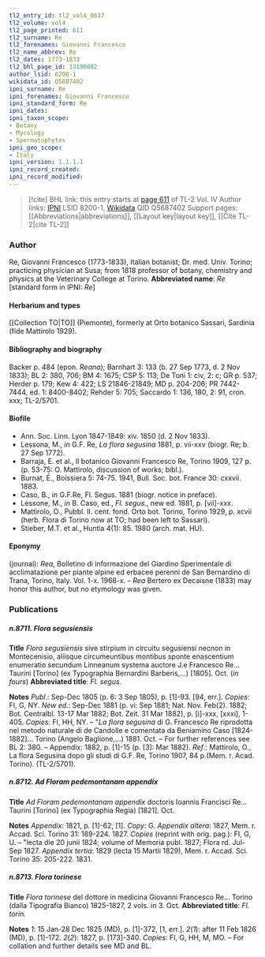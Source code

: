 ```yaml
---
tl2_entry_id: tl2_vol4_0637
tl2_volume: vol4
tl2_page_printed: 611
tl2_surname: Re
tl2_forenames: Giovanni Francesco
tl2_name_abbrev: Re
tl2_dates: 1773-1833
tl2_bhl_page_id: 33190082
author_lsid: 8200-1
wikidata_id: Q5687402
ipni_surname: Re
ipni_forenames: Giovanni Francesco
ipni_standard_form: Re
ipni_dates: 
ipni_taxon_scope: 
- Botany
- Mycology
- Spermatophytes
ipni_geo_scope: 
- Italy
ipni_version: 1.1.1.1
ipni_record_created: 
ipni_record_modified:
---
```


> [!cite] BHL link: this entry starts at [page 611](https://www.biodiversitylibrary.org/page/33190082) of TL-2 Vol. IV
> Author links: [IPNI](https://www.ipni.org/a/8200-1) LSID 8200-1, [Wikidata](https://www.wikidata.org/wiki/Q5687402) QID Q5687402
> Support pages: [[Abbreviations|abbreviations]], [[Layout key|layout key]], [[Cite TL-2|cite TL-2]]

### Author

Re, Giovanni Francesco (1773-1833), Italian botanist; Dr. med. Univ. Torino; practicing physician at Susa; from 1818 professor of botany, chemistry and physics at the Veterinary College at Torino.
**Abbreviated name**: *Re* \[standard form in IPNI: *Re*\]

#### Herbarium and types

[[Collection TO|TO]] (Piemonte), formerly at Orto botanico Sassari, Sardinia (fide Mattirolo 1929).

#### Bibliography and biography

Backer p. 484 (epon. *Reana*); Barnhart 3: 133 (b. 27 Sep 1773, d. 2 Nov 1833); BL 2: 380, 706; BM 4: 1675; CSP 5: 113; De Toni 1: civ, 2: c; GR p. 537; Herder p. 179; Kew 4: 422; LS 21846-21849; MD p. 204-206; PR 7442-7444, ed. 1: 8400-8402; Rehder 5: 705; Saccardo 1: 136, 180, 2: 91, cron. xxx; TL-2/5701.

#### Biofile

- Ann. Soc. Linn. Lyon 1847-1849: xiv. 1850 (d. 2 Nov 1833).
- Lessona, M., *in* G.F. Re, *La flora segusina* 1881, p. vii-xxv (biogr. Re; b. 27 Sep 1772).
- Barraja, E. et al., Il botanico Giovanni Francesco Re, Torino 1909, 127 p. (p. 53-75: O. Mattirolo, discussion of works; bibl.).
- Burnat, É., Boissiera 5: 74-75. 1941, Bull. Soc. bot. France 30: cxxvii. 1883.
- Caso, B., *in* G.F.Re, Fl. Segus. 1881 (biogr. notice in preface).
- Lessone, M., *in* B. Caso, ed., *Fl. segus.*, new ed. 1881, p. \[vii\]-xxx.
- Mattirolo, O., Pubbl. II. cent. fond. Orto bot. Torino, Torino 1929, p. xcvii (herb. Flora di Torino now at TO; had been left to Sassari).
- Stieber, M.T. et al., Huntia 4(1): 85. 1980 (arch. mat. HU).

#### Eponymy

(journal): *Rea*, Bolletino di informazione del Giardino Sperimentale di acclimatazione per piante alpine ed erbacee perenni de San Bernardino di Trana, Torino, Italy. Vol. 1-x. 1968-x. – *Rea* Bertero ex Decaisne (1833) may honor this author, but no etymology was given.

### Publications

##### n.8711. Flora segusiensis

**Title**
*Flora segusiensis* sive stirpium in circuitu segusiensi necnon in Montecenisio, aliisque circumeuntibus montibus sponte enascentium enumeratio secundum Linneanum systema auctore J.e Francesco Re... Taurini \[Torino\] (ex Typographia Bernardini Barberis,...) \[1805\]. Oct. (*in fours*)
**Abbreviated title**: *Fl. segus.*

**Notes**
*Publ*.: Sep-Dec 1805 (p. 6: 3 Sep 1805), p. \[1\]-93. \[94, err.\]. *Copies*: FI, G, NY.
*New ed*.: Sep-Dec 1881 (p. vi: Sep 1881; Nat. Nov. Feb(2). 1882; Bot. Centralbl. 13-17 Mar 1882; Bot. Zeit. 31 Mar 1882), p. \[i\]-xxx, \[xxxi\], 1-405. *Copies*: FI, HH, NY. – "*La flora segusina* di G. Francesco Re riprodotta nel metodo naturale di de Candolle e comentata da Beniamino Caso \[1824-1882\]... Torino (Angelo Baglione,...) 1881. Oct. – For further references see BL 2: 380. – Appendix: 1882, p. \[1\]-15 (p. \[3\]: Mar 1882).
*Ref*.: Mattirolo, O., La flora Segusina dopo gli studi di G.F. Re, Torino 1907, 84 p.(Mem. r. Acad. Torino). (TL-2/5701).

##### n.8712. Ad Floram pedemontanam appendix

**Title**
*Ad Floram pedemontanam appendix* doctoris Ioannis Francisci Re... Taurini \[Torino\] (ex Typographia Regia) \[1821\]. Oct.

**Notes**
*Appendix*: 1821, p. \[1\]-62, \[1\]. *Copy*: G.
*Appendix altera*: 1827, Mem. r. Accad. Sci. Torino 31: 189-224. 1827. *Copies* (reprint with orig. pag.): FI, G, U. – "lecta die 20 junii 1824; volume of Memoria publ. 1827; Flora rd. Jul-Sep 1827.
*Appendix tertia*: 1829 (lecta 15 Martii 1829), Mem. r. Accad. Sci. Torino 35: 205-222. 1831.

##### n.8713. Flora torinese

**Title**
*Flora torinese* del dottore in medicina Giovanni Francesco Re... Torino (dalla Tipografia Bianco) 1825-1827, 2 vols. in 3. Oct.
**Abbreviated title**: *Fl. torin.*

**Notes**
*1*: 15 Jan-28 Dec 1825 (MD), p. \[1\]-372, \[1, err.\].
*2*(*1*): after 11 Feb 1826 (MD), p. \[1\]-172.
*2*(*2*): 1827, p. \[173\]-340.
*Copies*: FI, G, HH, M, MO. – For collation and further details see MD and BL.

